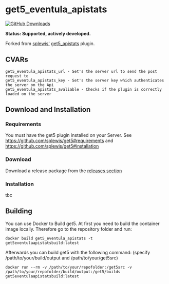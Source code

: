 get5_eventula_apistats
===========================
[![GitHub Downloads](https://img.shields.io/github/downloads/Lan2Play/get5_eventula_apistats/total.svg?style=flat-square&label=Downloads)](https://github.com/Lan2Play/get5_eventula_apistats/releases/latest)

**Status: Supported, actively developed.**

Forked from [splewis'](https://github.com/splewis) [get5_apistats](https://github.com/splewis/get5/blob/master/scripting/get5_apistats.sp) plugin.

## CVARs
```
get5_eventula_apistats_url - Set's the server url to send the post request to
get5_eventula_apistats_key - Set's the server key which authenticates the server on the Api
get5_eventula_apistats_avaliable - Checks if the plugin is correctly loaded on the server
```

## Download and Installation

### Requirements
You must have the get5 plugin installed on your Server. See https://github.com/splewis/get5#requirements and https://github.com/splewis/get5#installation

### Download
Download a release package from the [releases section](https://github.com/Lan2Play/get5_eventula_apistats/releases/latest)

### Installation
tbc

## Building

You can use Docker to Build get5. At first you need to build the container image locally. Therefore go to the repository folder and run:

	docker build get5_eventula_apistats -t get5eventulaapistatsbuild:latest

Afterwards you can build get5 with the following command: (specify /path/to/your/build/output and /path/to/your/get5src)

	docker run --rm -v /path/to/your/repofolder:/get5src -v /path/to/your/repofolder/build/output:/get5/builds get5eventulaapistatsbuild:latest
	
